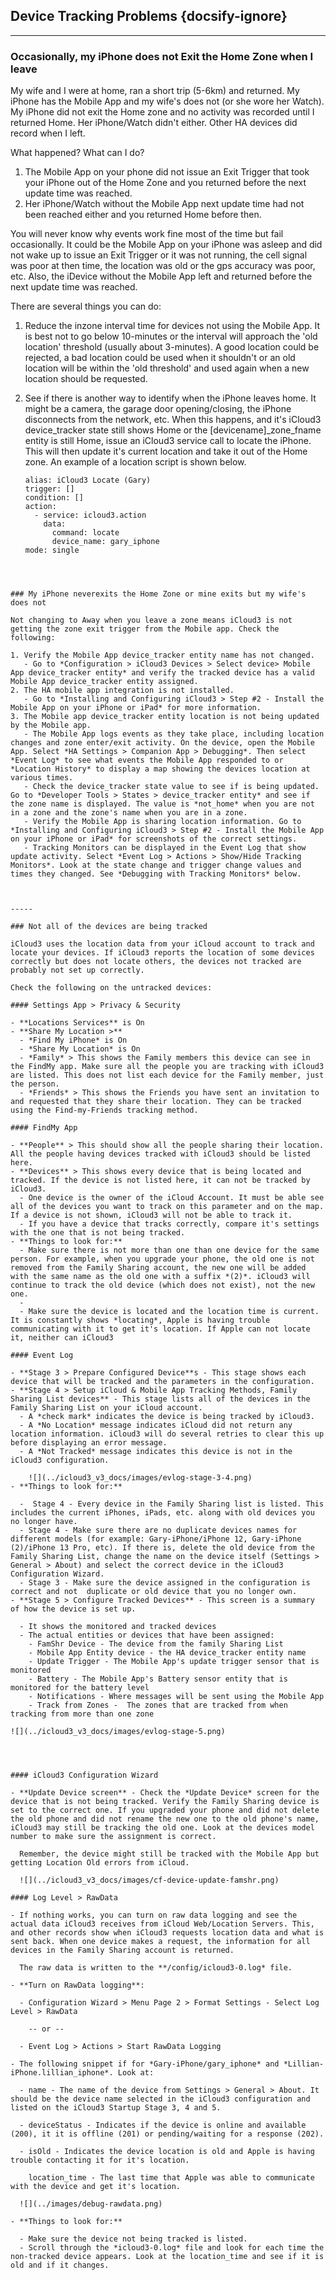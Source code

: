 ## Device Tracking Problems {docsify-ignore}



-----

### Occasionally, my iPhone does not Exit the Home Zone when I leave

My wife and I were at home, ran a short trip (5-6km) and returned. My iPhone has the Mobile App and my wife's does not (or she wore her Watch). My iPhone did not exit the Home zone and no activity was recorded until I returned Home. Her iPhone/Watch didn't either. Other HA devices did record when I left. 

What happened? What can I do?

1. The Mobile App on your phone did not issue an Exit Trigger that took your iPhone out of the Home Zone and you returned before the next update time was reached. 
2. Her iPhone/Watch without the Mobile App next update time had not been reached either and you returned Home before then.

You will never know why events work fine most of the time but fail occasionally. It could be the Mobile App on your iPhone was asleep and did not wake up to issue an Exit Trigger or it was not running, the cell signal was poor at then time, the location was old or the gps accuracy was poor, etc. Also, the iDevice without the Mobile App left and returned before the next update time was reached.

There are several things you can do:

1. Reduce the inzone interval time for devices not using the Mobile App. It is best not to go below 10-minutes or the interval will approach the 'old location' threshold (usually about 3-minutes). A good location could be rejected, a bad location could be used when it shouldn't or an old location will be within the 'old threshold' and used again when a new location should be requested.
2. See if there is another way to identify when the iPhone leaves home. It might be a camera, the garage door opening/closing, the iPhone disconnects from the network, etc. When this happens, and it's iCloud3 device_tracker state still shows Home or the [devicename]_zone_fname entity is still Home, issue an iCloud3 service call to locate the iPhone. This will then update it's current location and take it out of the Home zone.  An example of a location script is shown below.

    ```
    alias: iCloud3 Locate (Gary)
    trigger: []
    condition: []
    action:
      - service: icloud3.action
        data:
          command: locate
          device_name: gary_iphone
    mode: single
```



### My iPhone neverexits the Home Zone or mine exits but my wife's does not

Not changing to Away when you leave a zone means iCloud3 is not getting the zone exit trigger from the Mobile app. Check the following:

1. Verify the Mobile App device_tracker entity name has not changed. 
   - Go to *Configuration > iCloud3 Devices > Select device> Mobile App device_tracker entity* and verify the tracked device has a valid Mobile App device_tracker entity assigned.
2. The HA mobile app integration is not installed. 
   - Go to *Installing and Configuring iCloud3 > Step #2 - Install the Mobile App on your iPhone or iPad* for more information.
3. The Mobile app device_tracker entity location is not being updated by the Mobile app. 
   - The Mobile App logs events as they take place, including location changes and zone enter/exit activity. On the device, open the Mobile App. Select *HA Settings > Companion App > Debugging*. Then select *Event Log* to see what events the Mobile App responded to or *Location History* to display a map showing the devices location at various times.
   - Check the device_tracker state value to see if is being updated. Go to *Developer Tools > States > device_tracker entity* and see if the zone name is displayed. The value is *not_home* when you are not in a zone and the zone's name when you are in a zone.
   - Verify the Mobile App is sharing location information. Go to *Installing and Configuring iCloud3 > Step #2 - Install the Mobile App on your iPhone or iPad* for screenshots of the correct settings.
   - Tracking Monitors can be displayed in the Event Log that show update activity. Select *Event Log > Actions > Show/Hide Tracking Monitors*. Look at the state change and trigger change values and times they changed. See *Debugging with Tracking Monitors* below.



-----

### Not all of the devices are being tracked

iCloud3 uses the location data from your iCloud account to track and locate your devices. If iCloud3 reports the location of some devices correctly but does not locate others, the devices not tracked are probably not set up correctly.

Check the following on the untracked devices:

#### Settings App > Privacy & Security

- **Locations Services** is On
- **Share My Location >**
  - *Find My iPhone* is On
  - *Share My Location* is On
  - *Family* > This shows the Family members this device can see in the FindMy app. Make sure all the people you are tracking with iCloud3 are listed. This does not list each device for the Family member, just the person.
  - *Friends* > This shows the Friends you have sent an invitation to and requested that they share their location. They can be tracked using the Find-my-Friends tracking method.

#### FindMy App

- **People** > This should show all the people sharing their location. All the people having devices tracked with iCloud3 should be listed here.
- **Devices** > This shows every device that is being located and tracked. If the device is not listed here, it can not be tracked by iCloud3. 
  - One device is the owner of the iCloud Account. It must be able see all of the devices you want to track on this parameter and on the map. If a device is not shown, iCloud3 will not be able to track it.
  - If you have a device that tracks correctly, compare it's settings with the one that is not being tracked.
- **Things to look for:**
  - Make sure there is not more than one than one device for the same person. For example, when you upgrade your phone, the old one is not removed from the Family Sharing account, the new one will be added with the same name as the old one with a suffix *(2)*. iCloud3 will continue to track the old device (which does not exist), not the new one.
  - 
  - Make sure the device is located and the location time is current. It is constantly shows *locating*, Apple is having trouble communicating with it to get it's location. If Apple can not locate it, neither can iCloud3

#### Event Log

- **Stage 3 > Prepare Configured Device**s - This stage shows each device that will be tracked and the parameters in the configuration.
- **Stage 4 > Setup iCloud & Mobile App Tracking Methods, Family Sharing List devices** - This stage lists all of the devices in the Family Sharing List on your iCloud account. 
  - A *check mark* indicates the device is being tracked by iCloud3. 
  - A *No Location* message indicates iCloud did not return any location information. iCloud3 will do several retries to clear this up before displaying an error message.
  - A *Not Tracked* message indicates this device is not in the iCloud3 configuration.

    ![](../icloud3_v3_docs/images/evlog-stage-3-4.png)
- **Things to look for:**

  -  Stage 4 - Every device in the Family Sharing list is listed. This includes the current iPhones, iPads, etc. along with old devices you no longer have.
  - Stage 4 - Make sure there are no duplicate devices names for different models (for example: Gary-iPhone/iPhone 12, Gary-iPhone (2)/iPhone 13 Pro, etc). If there is, delete the old device from the Family Sharing List, change the name on the device itself (Settings > General > About) and select the correct device in the iCloud3 Configuration Wizard.
  - Stage 3 - Make sure the device assigned in the configuration is correct and not  duplicate or old device that you no longer own.
- **Stage 5 > Configure Tracked Devices** - This screen is a summary of how the device is set up. 

  - It shows the monitored and tracked devices
  - The actual entities or devices that have been assigned:
    - FamShr Device - The device from the family Sharing List
    - Mobile App Entity device - the HA device_tracker entity name
    - Update Trigger - The Mobile App's update trigger sensor that is monitored
    - Battery - The Mobile App's Battery sensor entity that is monitored for the battery level
    - Notifications - Where messages will be sent using the Mobile App
    - Track from Zones -  The zones that are tracked from when tracking from more than one zone

![](../icloud3_v3_docs/images/evlog-stage-5.png)


​    

#### iCloud3 Configuration Wizard

- **Update Device screen** - Check the *Update Device* screen for the device that is not being tracked. Verify the Family Sharing device is set to the correct one. If you upgraded your phone and did not delete the old phone and did not rename the new one to the old phone's name, iCloud3 may still be tracking the old one. Look at the devices model number to make sure the assignment is correct.

  Remember, the device might still be tracked with the Mobile App but getting Location Old errors from iCloud.

  ![](../icloud3_v3_docs/images/cf-device-update-famshr.png)

#### Log Level > RawData

- If nothing works, you can turn on raw data logging and see the actual data iCloud3 receives from iCloud Web/Location Servers. This, and other records show when iCloud3 requests location data and what is sent back. When one device makes a request, the information for all devices in the Family Sharing account is returned. 

  The raw data is written to the **/config/icloud3-0.log* file.

- **Turn on RawData logging**:

  - Configuration Wizard > Menu Page 2 > Format Settings - Select Log Level > RawData

    -- or --

  - Event Log > Actions > Start RawData Logging

- The following snippet if for *Gary-iPhone/gary_iphone* and *Lillian-iPhone.lillian_iphone*. Look at:

  - name - The name of the device from Settings > General > About. It should be the device name selected in the iCloud3 configuration and listed on the iCloud3 Startup Stage 3, 4 and 5.

  - deviceStatus - Indicates if the device is online and available (200), it it is offline (201) or pending/waiting for a response (202).

  - isOld - Indicates the device location is old and Apple is having trouble contacting it for it's location.

    location_time - The last time that Apple was able to communicate with the device and get it's location.

  ![](../images/debug-rawdata.png)

- **Things to look for:**

  - Make sure the device not being tracked is listed.
  - Scroll through the *icloud3-0.log* file and look for each time the non-tracked device appears. Look at the location_time and see if it is old and if it changes.

